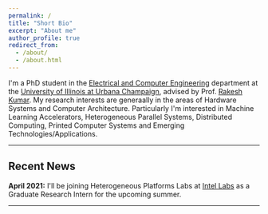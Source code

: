 ```yaml
---
permalink: /
title: "Short Bio"
excerpt: "About me"
author_profile: true
redirect_from: 
  - /about/
  - /about.html
---
```


I'm a PhD student in the [Electrical and Computer Engineering](https://ece.illinois.edu/) department at the [University of Illinois at Urbana Champaign](https://illinois.edu/), advised by Prof. [Rakesh Kumar](https://passat.crhc.illinois.edu/). 
My research interests are generaally in the areas of Hardware Systems and Computer Architecture. Particularly I'm interested in Machine Learning Accelerators, Heterogeneous Parallel Systems, Distributed Computing, Printed Computer Systems and Emerging Technologies/Applications.

---

## Recent News

**April 2021:** I'll be joining Heterogeneous Platforms Labs at [Intel Labs](https://www.intel.com/content/www/us/en/research/overview.html) as a Graduate Research Intern for the upcoming summer. 

---
